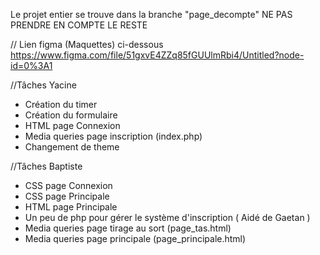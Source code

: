 Le projet entier se trouve dans la branche "page_decompte" NE PAS PRENDRE EN COMPTE LE RESTE

// Lien figma (Maquettes) ci-dessous
https://www.figma.com/file/51gxvE4ZZq85fGUUlmRbi4/Untitled?node-id=0%3A1

//Tâches Yacine
- Création du timer 
- Création du formulaire
- HTML page Connexion
- Media queries page inscription (index.php)
- Changement de theme 


//Tâches Baptiste
- CSS page Connexion
- CSS page Principale 
- HTML page Principale
- Un peu de php pour gérer le système d'inscription ( Aidé de Gaetan )
- Media queries page tirage au sort (page_tas.html)
- Media queries page principale (page_principale.html)

